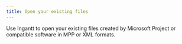 ```yaml
---
title: Open your existing files
---
```

Use Ingantt to open your existing files created by Microsoft Project or compatible software in MPP or XML formats.
